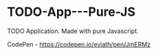 # TODO-App---Pure-JS


TODO Application. Made with pure Javascript.


CodePen - https://codepen.io/eviath/pen/JmERMz
